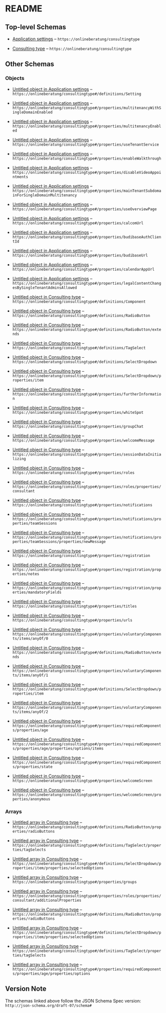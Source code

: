# README

## Top-level Schemas

*   [Application settings](./application-settings.md "Settings for application instance") – `https://onlineberatung/consultingtype`

*   [Consulting type](./consulting-type.md "Settings for a consulting type") – `https://onlineberatung/consultingtype`

## Other Schemas

### Objects

*   [Untitled object in Application settings](./application-settings-definitions-setting.md) – `https://onlineberatung/consultingtype#/definitions/Setting`

*   [Untitled object in Application settings](./application-settings-properties-multitenancywithsingledomainenabled.md) – `https://onlineberatung/consultingtype#/properties/multitenancyWithSingleDomainEnabled`

*   [Untitled object in Application settings](./application-settings-properties-multitenancyenabled.md) – `https://onlineberatung/consultingtype#/properties/multitenancyEnabled`

*   [Untitled object in Application settings](./application-settings-properties-usetenantservice.md) – `https://onlineberatung/consultingtype#/properties/useTenantService`

*   [Untitled object in Application settings](./application-settings-properties-enablewalkthrough.md) – `https://onlineberatung/consultingtype#/properties/enableWalkthrough`

*   [Untitled object in Application settings](./application-settings-properties-disablevideoappointments.md) – `https://onlineberatung/consultingtype#/properties/disableVideoAppointments`

*   [Untitled object in Application settings](./application-settings-properties-maintenantsubdomainforsingledomainmultitenancy.md) – `https://onlineberatung/consultingtype#/properties/mainTenantSubdomainForSingleDomainMultitenancy`

*   [Untitled object in Application settings](./application-settings-properties-useoverviewpage.md) – `https://onlineberatung/consultingtype#/properties/useOverviewPage`

*   [Untitled object in Application settings](./application-settings-properties-calcomurl.md) – `https://onlineberatung/consultingtype#/properties/calcomUrl`

*   [Untitled object in Application settings](./application-settings-properties-budibaseauthclientid.md) – `https://onlineberatung/consultingtype#/properties/budibaseAuthClientId`

*   [Untitled object in Application settings](./application-settings-properties-budibaseurl.md) – `https://onlineberatung/consultingtype#/properties/budibaseUrl`

*   [Untitled object in Application settings](./application-settings-properties-calendarappurl.md) – `https://onlineberatung/consultingtype#/properties/calendarAppUrl`

*   [Untitled object in Application settings](./application-settings-properties-legalcontentchangesbysingletenantadminsallowed.md) – `https://onlineberatung/consultingtype#/properties/legalContentChangesBySingleTenantAdminsAllowed`

*   [Untitled object in Consulting type](./consulting-type-definitions-component.md) – `https://onlineberatung/consultingtype#/definitions/Component`

*   [Untitled object in Consulting type](./consulting-type-definitions-radiobutton.md "A group of values where only one can be selected") – `https://onlineberatung/consultingtype#/definitions/RadioButton`

*   [Untitled object in Consulting type](./consulting-type-definitions-radiobutton-extends.md) – `https://onlineberatung/consultingtype#/definitions/RadioButton/extends`

*   [Untitled object in Consulting type](./consulting-type-definitions-tagselect.md "A group of values where multiple can be selected") – `https://onlineberatung/consultingtype#/definitions/TagSelect`

*   [Untitled object in Consulting type](./consulting-type-definitions-selectdropdown.md "A group of values where only one can be selected and is rendered at a time") – `https://onlineberatung/consultingtype#/definitions/SelectDropdown`

*   [Untitled object in Consulting type](./consulting-type-definitions-selectdropdown-properties-item.md "An individual item that can be selected") – `https://onlineberatung/consultingtype#/definitions/SelectDropdown/properties/item`

*   [Untitled object in Consulting type](./consulting-type-properties-furtherinformation.md "Label and link for further information of the consulting type") – `https://onlineberatung/consultingtype#/properties/furtherInformation`

*   [Untitled object in Consulting type](./consulting-type-properties-whitespot.md "Behavior regarding the white spots agencies") – `https://onlineberatung/consultingtype#/properties/whiteSpot`

*   [Untitled object in Consulting type](./consulting-type-properties-groupchat.md "Group chat settings") – `https://onlineberatung/consultingtype#/properties/groupChat`

*   [Untitled object in Consulting type](./consulting-type-properties-welcomemessage.md "Settings for the welcome message") – `https://onlineberatung/consultingtype#/properties/welcomeMessage`

*   [Untitled object in Consulting type](./consulting-type-properties-sessiondatainitializing.md "Settings to control which optional fields for consultation should be initialized for this consultation type") – `https://onlineberatung/consultingtype#/properties/sessionDataInitializing`

*   [Untitled object in Consulting type](./consulting-type-properties-roles.md "Role definitions") – `https://onlineberatung/consultingtype#/properties/roles`

*   [Untitled object in Consulting type](./consulting-type-properties-roles-properties-consultant.md "Role definitions for consultants") – `https://onlineberatung/consultingtype#/properties/roles/properties/consultant`

*   [Untitled object in Consulting type](./consulting-type-properties-notifications.md "Settings for the mail notifications") – `https://onlineberatung/consultingtype#/properties/notifications`

*   [Untitled object in Consulting type](./consulting-type-properties-notifications-properties-teamsessions.md "Special mail notification settings for team sessions") – `https://onlineberatung/consultingtype#/properties/notifications/properties/teamSessions`

*   [Untitled object in Consulting type](./consulting-type-properties-notifications-properties-teamsessions-properties-newmessage.md "Special mail notification settings for new messages") – `https://onlineberatung/consultingtype#/properties/notifications/properties/teamSessions/properties/newMessage`

*   [Untitled object in Consulting type](./consulting-type-properties-registration.md "Settings for the registration process") – `https://onlineberatung/consultingtype#/properties/registration`

*   [Untitled object in Consulting type](./consulting-type-properties-registration-properties-notes.md "Additional info to display in agency selection and password accordion (optional)") – `https://onlineberatung/consultingtype#/properties/registration/properties/notes`

*   [Untitled object in Consulting type](./consulting-type-properties-registration-properties-mandatoryfields.md "Control of mandatory fields for registration") – `https://onlineberatung/consultingtype#/properties/registration/properties/mandatoryFields`

*   [Untitled object in Consulting type](./consulting-type-properties-titles.md "Titles for this consulting type, which are displayed to the user") – `https://onlineberatung/consultingtype#/properties/titles`

*   [Untitled object in Consulting type](./consulting-type-properties-urls.md "Forwarding urls") – `https://onlineberatung/consultingtype#/properties/urls`

*   [Untitled object in Consulting type](./consulting-type-properties-voluntarycomponents-items-anyof-0.md "A group of values where only one can be selected") – `https://onlineberatung/consultingtype#/properties/voluntaryComponents/items/anyOf/0`

*   [Untitled object in Consulting type](./consulting-type-definitions-radiobutton-extends.md) – `https://onlineberatung/consultingtype#/definitions/RadioButton/extends`

*   [Untitled object in Consulting type](./consulting-type-properties-voluntarycomponents-items-anyof-1.md "A group of values where only one can be selected and is rendered at a time") – `https://onlineberatung/consultingtype#/properties/voluntaryComponents/items/anyOf/1`

*   [Untitled object in Consulting type](./consulting-type-definitions-selectdropdown-properties-item.md "An individual item that can be selected") – `https://onlineberatung/consultingtype#/definitions/SelectDropdown/properties/item`

*   [Untitled object in Consulting type](./consulting-type-properties-voluntarycomponents-items-anyof-2.md "A group of values where multiple can be selected") – `https://onlineberatung/consultingtype#/properties/voluntaryComponents/items/anyOf/2`

*   [Untitled object in Consulting type](./consulting-type-properties-requiredcomponents-properties-age.md "Age of the asker") – `https://onlineberatung/consultingtype#/properties/requiredComponents/properties/age`

*   [Untitled object in Consulting type](./consulting-type-properties-requiredcomponents-properties-age-properties-options-items.md) – `https://onlineberatung/consultingtype#/properties/requiredComponents/properties/age/properties/options/items`

*   [Untitled object in Consulting type](./consulting-type-properties-requiredcomponents-properties-state.md "Selection for the federal state of the asker") – `https://onlineberatung/consultingtype#/properties/requiredComponents/properties/state`

*   [Untitled object in Consulting type](./consulting-type-properties-welcomescreen.md "Properties for registration welcome screen items") – `https://onlineberatung/consultingtype#/properties/welcomeScreen`

*   [Untitled object in Consulting type](./consulting-type-properties-welcomescreen-properties-anonymous.md "Item 'anonymous' on registration welcome screen") – `https://onlineberatung/consultingtype#/properties/welcomeScreen/properties/anonymous`

### Arrays

*   [Untitled array in Consulting type](./consulting-type-definitions-radiobutton-properties-radiobuttons.md "Individual values that can be selected") – `https://onlineberatung/consultingtype#/definitions/RadioButton/properties/radioButtons`

*   [Untitled array in Consulting type](./consulting-type-definitions-tagselect-properties-tagselects.md "Individual values that can be selected") – `https://onlineberatung/consultingtype#/definitions/TagSelect/properties/tagSelects`

*   [Untitled array in Consulting type](./consulting-type-definitions-selectdropdown-properties-item-properties-selectedoptions.md "Individual values that can be selected") – `https://onlineberatung/consultingtype#/definitions/SelectDropdown/properties/item/properties/selectedOptions`

*   [Untitled array in Consulting type](./consulting-type-properties-groups.md "Group names - the same group names are combined in the consulting type structure") – `https://onlineberatung/consultingtype#/properties/groups`

*   [Untitled array in Consulting type](./consulting-type-properties-roles-properties-consultant-additionalproperties.md) – `https://onlineberatung/consultingtype#/properties/roles/properties/consultant/additionalProperties`

*   [Untitled array in Consulting type](./consulting-type-definitions-radiobutton-properties-radiobuttons.md "Individual values that can be selected") – `https://onlineberatung/consultingtype#/definitions/RadioButton/properties/radioButtons`

*   [Untitled array in Consulting type](./consulting-type-definitions-selectdropdown-properties-item-properties-selectedoptions.md "Individual values that can be selected") – `https://onlineberatung/consultingtype#/definitions/SelectDropdown/properties/item/properties/selectedOptions`

*   [Untitled array in Consulting type](./consulting-type-definitions-tagselect-properties-tagselects.md "Individual values that can be selected") – `https://onlineberatung/consultingtype#/definitions/TagSelect/properties/tagSelects`

*   [Untitled array in Consulting type](./consulting-type-properties-requiredcomponents-properties-age-properties-options.md "Individual values that can be selected") – `https://onlineberatung/consultingtype#/properties/requiredComponents/properties/age/properties/options`

## Version Note

The schemas linked above follow the JSON Schema Spec version: `http://json-schema.org/draft-07/schema#`
